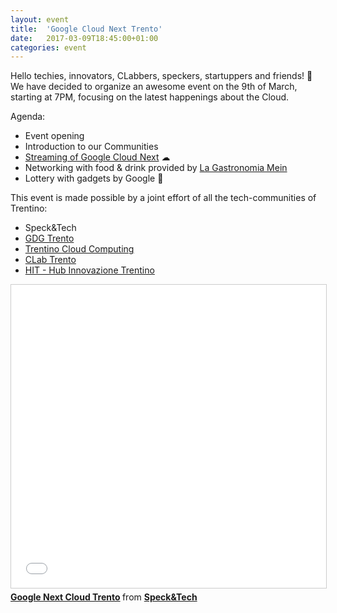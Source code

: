 ```yaml
---
layout: event
title:  'Google Cloud Next Trento'
date:   2017-03-09T18:45:00+01:00
categories: event
---
```


Hello techies, innovators, CLabbers, speckers, startuppers and friends! 🙂
We have decided to organize an awesome event on the 9th of March, starting at 7PM, focusing on the latest happenings about the Cloud.

Agenda:

* Event opening
* Introduction to our Communities
* <a target="_blank" href="//cloudnext.withgoogle.com/">Streaming of Google Cloud Next</a> ☁
* Networking with food & drink provided by <a target="_blank" href="//lagastronomiamein.it">La Gastronomia Mein</a>
* Lottery with gadgets by Google 🎁

This event is made possible by a joint effort of all the tech-communities of Trentino:

* Speck&Tech
* <a target="_blank" href="//developers.google.com/groups/chapter/111161676776647373558/">GDG Trento</a>
* <a target="_blank" href="//www.meetup.com/Trentino-Cloud-Computing-Meetup/">Trentino Cloud Computing</a>
* <a target="_blank" href="//www.facebook.com/CLabTrento/">CLab Trento</a>
* <a target="_blank" href="//www.trentinoinnovation.eu/">HIT - Hub Innovazione Trentino</a>

<iframe src="//www.slideshare.net/slideshow/embed_code/key/3wxymBNcdjabwV" width="595" height="485" frameborder="0" marginwidth="0" marginheight="0" scrolling="no" style="border:1px solid #CCC; border-width:1px; margin-bottom:5px; max-width: 100%;" allowfullscreen>
</iframe>
<div style="margin-bottom:5px">
<strong>
<a href="//www.slideshare.net/speckandtech/google-next-cloud-trento" title="Google Next Cloud Trento" target="_blank">Google Next Cloud Trento</a>
</strong> from <strong><a target="_blank" href="//www.facebook.com/speckandtech/">Speck&amp;Tech</a></strong>
</div>
